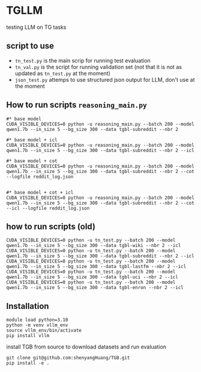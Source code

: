 # TGLLM
testing LLM on TG tasks

## script to use

- `tn_test.py` is the main scrip for running test evaluation
- `tn_val.py` is the script for running validation set (not that it is not as updated as `tn_test.py` at the moment)
- `json_test.py` attemps to use structured json output for LLM, don't use at the moment


## How to run scripts `reasoning_main.py`
```
#* base model
CUDA_VISIBLE_DEVICES=0 python -u reasoning_main.py --batch 200 --model qwen1.7b --in_size 5 --bg_size 300 --data tgbl-subreddit --nbr 2 

#* base model + icl
CUDA_VISIBLE_DEVICES=0 python -u reasoning_main.py --batch 200 --model qwen1.7b --in_size 5 --bg_size 300 --data tgbl-subreddit --nbr 2 --icl

#* base model + cot
CUDA_VISIBLE_DEVICES=0 python -u reasoning_main.py --batch 200 --model qwen1.7b --in_size 5 --bg_size 300 --data tgbl-subreddit --nbr 2 --cot --logfile reddit_log.json


#* base model + cot + icl
CUDA_VISIBLE_DEVICES=0 python -u reasoning_main.py --batch 200 --model qwen1.7b --in_size 5 --bg_size 300 --data tgbl-subreddit --nbr 2 --cot --icl --logfile reddit_log.json
```



## how to run scripts (old)
```
CUDA_VISIBLE_DEVICES=0 python -u tn_test.py --batch 200 --model qwen1.7b --in_size 5 --bg_size 300 --data tgbl-wiki --nbr 2 --icl
CUDA_VISIBLE_DEVICES=0 python -u tn_test.py --batch 200 --model qwen1.7b --in_size 5 --bg_size 300 --data tgbl-subreddit --nbr 2 --icl
CUDA_VISIBLE_DEVICES=0 python -u tn_test.py --batch 200 --model qwen1.7b --in_size 5 --bg_size 300 --data tgbl-lastfm --nbr 2 --icl
CUDA_VISIBLE_DEVICES=0 python -u tn_test.py --batch 200 --model qwen1.7b --in_size 5 --bg_size 300 --data tgbl-uci --nbr 2 --icl
CUDA_VISIBLE_DEVICES=0 python -u tn_test.py --batch 200 --model qwen1.7b --in_size 5 --bg_size 300 --data tgbl-enron --nbr 2 --icl
```

## Installation
```
module load python=3.10
python -m venv vllm_env
source vllm_env/bin/activate
pip install vllm
```

install TGB from source to download datasets and run evaluation
```
git clone git@github.com:shenyangHuang/TGB.git
pip install -e .   
```